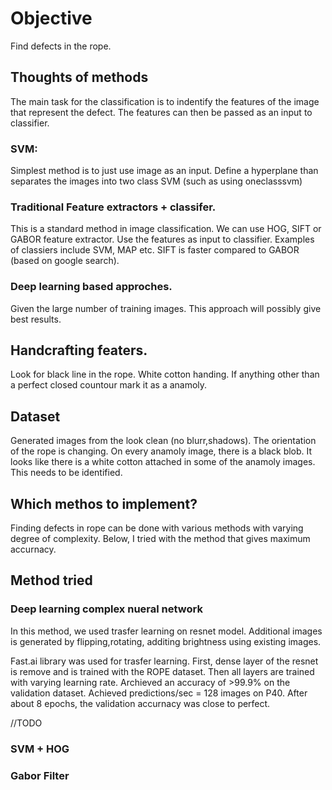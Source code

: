 # Objective
Find defects in the rope.

## Thoughts of methods 

The main task for the classification is to indentify the features of the image that represent the defect. The features can then be passed as an input to classifier. 



### SVM: 
Simplest method is to just use image as an input. Define a hyperplane than separates the images into two class SVM (such as using oneclasssvm)

### Traditional Feature extractors + classifer. 
This is a standard method in image classification. We can use HOG, SIFT or GABOR feature extractor. Use the features as input to classifier. Examples of classiers include SVM, MAP etc. SIFT is faster compared to GABOR (based on google search). 

### Deep learning based approches.
Given the large number of training images. This approach will possibly give best results. 

## Handcrafting featers.
Look for black line in the rope. White cotton handing. If anything other than a perfect closed countour mark it as a anamoly. 

## Dataset 
Generated images from the look clean (no blurr,shadows). The orientation of the rope is changing. 
On every anamoly image, there is a black blob. It looks like there is a white cotton attached in some of the anamoly images. 
This needs to be identified. 


## Which methos to implement? 
Finding defects in rope can be done with various methods with varying degree of complexity. Below, I tried with the method that gives maximum accurnacy. 

## Method tried 

### Deep learning complex nueral network
In this method, we used trasfer learning on resnet model. Additional images is generated by flipping,rotating, additing brightness using existing images. 

Fast.ai library was used for trasfer learning.
First, dense layer of the resnet is remove and is trained with the ROPE dataset.
Then all layers are trained with varying learning rate. 
Archieved an accuracy of >99.9% on the validation dataset. 
Achieved predictions/sec = 128 images on P40. 
After about 8 epochs, the validation accurnacy was close to perfect. 

//TODO 

### SVM + HOG
### Gabor Filter 

